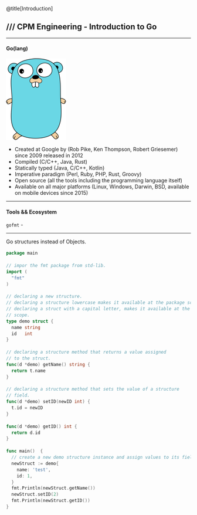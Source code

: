 @title[Introduction]
## /// CPM Engineering - Introduction to Go
---

#### Go(lang)

![alt text](./assets/gopher.png "Gopher")

* Created at Google by (Rob Pike, Ken Thompson, Robert Griesemer) since 2009
released in 2012
* Compiled (C/C++, Java, Rust)
* Statically typed (Java, C/C++, Kotlin)
* Imperative paradigm (Perl, Ruby, PHP, Rust, Groovy)
* Open source (all the tools including the programming language itself)
* Available on all major platforms (Linux, Windows, Darwin, BSD, available on
  mobile devices since 2015)

---
#### Tools && Ecosystem

`gofmt` -


---

Go structures instead of Objects.

```go
package main

// impor the fmt package from std-lib.
import (
  "fmt"
)

// declaring a new structure.
// declaring a structure lowercase makes it available at the package scope only.  
// declaring a struct with a capital letter, makes it available at the global
// scope.
type demo struct {
  name string
  id   int
}

// declaring a structure method that returns a value assigned
// to the struct.
func(d *demo) getName() string {
  return t.name
}

// declaring a structure method that sets the value of a structure
// field.
func(d *demo) setID(newID int) {
  t.id = newID
}

func(d *demo) getID() int {
  return d.id
}

func main()  {
  // create a new demo structure instance and assign values to its fields.
  newStruct := demo{
    name: 'test',
    id: 1,
  }
  fmt.Println(newStruct.getName())
  newStruct.setID(2)
  fmt.Println(newStruct.getID())
}

```
